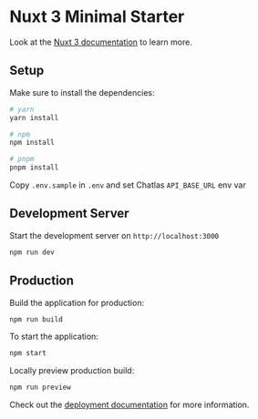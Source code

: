 # Nuxt 3 Minimal Starter

Look at the [Nuxt 3 documentation](https://nuxt.com/docs/getting-started/introduction) to learn more.

## Setup

Make sure to install the dependencies:

```bash
# yarn
yarn install

# npm
npm install

# pnpm
pnpm install
```

Copy `.env.sample` in `.env` and set Chatlas `API_BASE_URL` env var

## Development Server

Start the development server on `http://localhost:3000`

```bash
npm run dev
```

## Production

Build the application for production:

```bash
npm run build
```

To start the application:

```bash
npm start
```

Locally preview production build:

```bash
npm run preview
```

Check out the [deployment documentation](https://nuxt.com/docs/getting-started/deployment) for more information.
